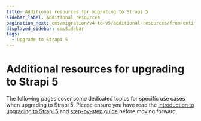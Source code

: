 ```yaml
---
title: Additional resources for migrating to Strapi 5
sidebar_label: Additional resources
pagination_next: cms/migration/v4-to-v5/additional-resources/from-entity-service-to-document-service
displayed_sidebar: cmsSidebar
tags:
  - upgrade to Strapi 5
---
```


# Additional resources for upgrading to Strapi 5

The following pages cover some dedicated topics for specific use cases when upgrading to Strapi 5. Please ensure you have read the [introduction to upgrading to Strapi 5](/cms/migration/v4-to-v5/introduction-and-faq) and [step-by-step guide](/cms/migration/v4-to-v5/step-by-step) before moving forward.

<CustomDocCard emoji="📦" title="Entity Service API to Document Service API migration reference" description="Learn how to transition from the Entity Service API of Strapi v4, deprecated in Strapi 5, to the new Document Service API." link="/cms/migration/v4-to-v5/additional-resources/from-entity-service-to-document-service" />
<CustomDocCard emoji="🧩" title="Plugins upgrade summary" description="Find resources and answers to your questions on how to upgrade your plugins to Strapi 5." link="/cms/migration/v4-to-v5/additional-resources/plugins-migration" />
<CustomDocCard emoji="💁" title="Helper-plugin deprecation reference" description="Learn how to develop plugins without the Strapi v4 helper-plugin, removed from Strapi 5." link="/cms/migration/v4-to-v5/additional-resources/helper-plugin" />
